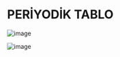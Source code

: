 # PERİYODİK TABLO


![image](https://github.com/Arda1616/PERIYODIK-TABLO/assets/144992095/3c21d7ba-0a00-464a-b309-6d1c4e2c23c7)

 
![image](https://github.com/Arda1616/PERIODIC_TABLE/assets/144992095/163c24a8-45de-4334-9fde-8bca0667bd8d)

